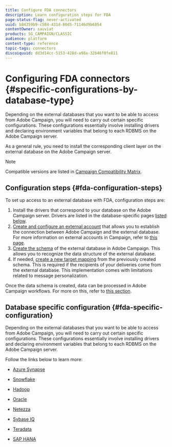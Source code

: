 ```yaml
---
title: Configure FDA connectors
description: Learn configuration steps for FDA
page-status-flag: never-activated
uuid: b84359b9-c584-431d-80d5-71146d9b6854
contentOwner: sauviat
products: SG_CAMPAIGN/CLASSIC
audience: platform
content-type: reference
topic-tags: connectors
discoiquuid: dd3d14cc-5153-428d-a98a-32b46f0fe811
---
```


# Configuring FDA connectors {#specific-configurations-by-database-type}

Depending on the external databases that you want to be able to access from Adobe Campaign, you will need to carry out certain specific configurations. These configurations essentially involve installing drivers and declaring environment variables that belong to each RDBMS on the Adobe Campaign server.

As a general rule, you need to install the corresponding client layer on the external database on the Adobe Campaign server.

>[!NOTE]
>
>Compatible versions are listed in [Campaign Compatibility Matrix](../../rn/using/compatibility-matrix.md#FederatedDataAccessFDA).
>

## Configuration steps {#fda-configuration-steps}

To set up access to an external database with FDA, configuration steps are:

1. Install the drivers that correspond to your database on the Adobe Campaign server. Drivers are listed in the database-specific pages [listed below](#fda-specific-configuration). 
1. [Create and configure an external account](../../platform/using/connecting-to-database.md) that allows you to establish the connection between Adobe Campaign and the external database. For more information on external accounts in Campaign, refer to [this page](../../platform/using/external-accounts.md).
1. [Create the schema](../../platform/using/creating-data-schema.md) of the external database in Adobe Campaign. This allows you to recognize the data structure of the external database.
1. If needed, [create a new target mapping](../../platform/using/defining-data-mapping.md) from the previously created schema. This is required if the recipients of your deliveries come from the external database. This implementation comes with limitations related to message personalization.

Once the data schema is created, data can be processed in Adobe Campaign workflows. For more on this, refer to [this section](../../workflow/using/accessing-an-external-database--fda-.md).

## Database specific configuration {#fda-specific-configuration}

Depending on the external databases that you want to be able to access from Adobe Campaign, you will need to carry out certain specific configurations. These configurations essentially involve installing drivers and declaring environment variables that belong to each RDBMS on the Adobe Campaign server.

Follow the links below to learn more:

* [Azure Synapse](../../platform/using/configure-fda-synapse.md)

* [Snowflake](../../platform/using/configure-fda-snowflake.md)

* [Hadoop](../../platform/using/configure-fda-hadoop.md)

* [Oracle](../../platform/using/configure-fda-oracle.md)

* [Netezza](../../platform/using/configure-fda-netezza.md)

* [Sybase IQ](../../platform/using/configure-fda-sybase.md)

* [Teradata](../../platform/using/configure-fda-teradata.md)

* [SAP HANA](../../platform/using/configure-fda-sap-hana.md)
